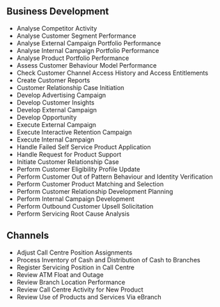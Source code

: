 ## Business Development
* Analyse Competitor Activity
* Analyse Customer Segment Performance
* Analyse External Campaign Portfolio Performance
* Analyse Internal Campaign Portfolio Performance
* Analyse Product Portfolio Performance
* Assess Customer Behaviour Model Performance
* Check Customer Channel Access History and Access Entitlements
* Create Customer Reports
* Customer Relationship Case Initiation
* Develop Advertising Campaign
* Develop Customer Insights
* Develop External Campaign
* Develop Opportunity
* Execute External Campaign
* Execute Interactive Retention Campaign
* Execute Internal Campaign
* Handle Failed Self Service Product Application
* Handle Request for Product Support
* Initiate Customer Relationship Case
* Perform Customer Eligibility Profile Update
* Perform Customer Out of Pattern Behaviour and Identity Verification
* Perform Customer Product Matching and Selection
* Perform Customer Relationship Development Planning
* Perform Internal Campaign Development
* Perform Outbound Customer Upsell Solicitation
* Perform Servicing Root Cause Analysis

## Channels
* Adjust Call Centre Position Assignments
* Process Inventory of Cash and Distribution of Cash to Branches
* Register Servicing Position in Call Centre
* Review ATM Float and Outage
* Review Branch Location Performance
* Review Call Centre Activity for New Product
* Review Use of Products and Services Via eBranch